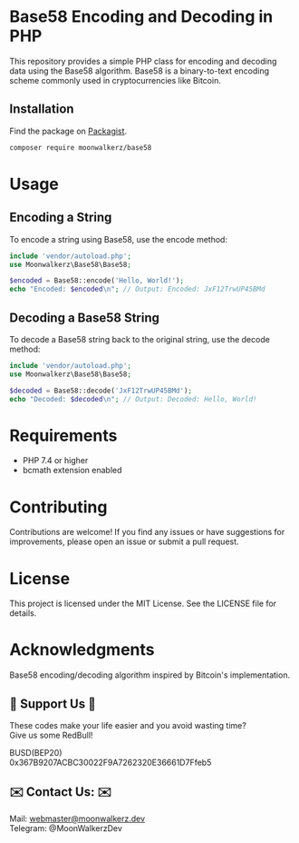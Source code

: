 # Base58 Encoding and Decoding in PHP

This repository provides a simple PHP class for encoding and decoding data using the Base58 algorithm. Base58 is a binary-to-text encoding scheme commonly used in cryptocurrencies like Bitcoin.

## Installation

Find the package on [Packagist](https://packagist.org/packages/moonwalkerz/base58).

```bash
composer require moonwalkerz/base58
```

# Usage

## Encoding a String
To encode a string using Base58, use the encode method:

```php
include 'vendor/autoload.php';
use Moonwalkerz\Base58\Base58;

$encoded = Base58::encode('Hello, World!');
echo "Encoded: $encoded\n"; // Output: Encoded: JxF12TrwUP45BMd
```

## Decoding a Base58 String
To decode a Base58 string back to the original string, use the decode method:

```php
include 'vendor/autoload.php';
use Moonwalkerz\Base58\Base58;

$decoded = Base58::decode('JxF12TrwUP45BMd');
echo "Decoded: $decoded\n"; // Output: Decoded: Hello, World!
```

# Requirements
* PHP 7.4 or higher
* bcmath extension enabled

# Contributing
Contributions are welcome! If you find any issues or have suggestions for improvements, please open an issue or submit a pull request.

# License
This project is licensed under the MIT License. See the LICENSE file for details.

# Acknowledgments
Base58 encoding/decoding algorithm inspired by Bitcoin's implementation.

## 🤑 Support Us 🤑

These codes make your life easier and you avoid wasting time?\
Give us some RedBull!

BUSD(BEP20)\
0x367B9207ACBC30022F9A7262320E36661D7Ffeb5

## ✉️ Contact Us: ✉️

Mail: webmaster@moonwalkerz.dev\
Telegram: @MoonWalkerzDev